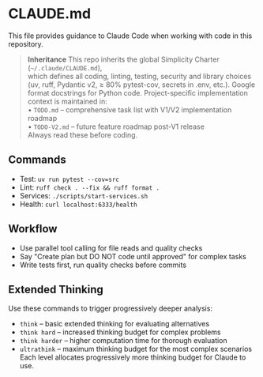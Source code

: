 # CLAUDE.md

This file provides guidance to Claude Code when working with code in this repository.

> **Inheritance**
> This repo inherits the global Simplicity Charter (`~/.claude/CLAUDE.md`),  
> which defines all coding, linting, testing, security and library choices  
> (uv, ruff, Pydantic v2, ≥ 80% pytest-cov, secrets in .env, etc.).
> Google format docstrings for Python code.
> Project-specific implementation context is maintained in:  
> • `TODO.md` – comprehensive task list with V1/V2 implementation roadmap  
> • `TODO-V2.md` – future feature roadmap post-V1 release  
> Always read these before coding.

## Commands
- Test: `uv run pytest --cov=src`
- Lint: `ruff check . --fix && ruff format .`  
- Services: `./scripts/start-services.sh`
- Health: `curl localhost:6333/health`

## Workflow
- Use parallel tool calling for file reads and quality checks
- Say "Create plan but DO NOT code until approved" for complex tasks
- Write tests first, run quality checks before commits

## Extended Thinking
Use these commands to trigger progressively deeper analysis:
- `think` – basic extended thinking for evaluating alternatives
- `think hard` – increased thinking budget for complex problems  
- `think harder` – higher computation time for thorough evaluation
- `ultrathink` – maximum thinking budget for the most complex scenarios
Each level allocates progressively more thinking budget for Claude to use.
